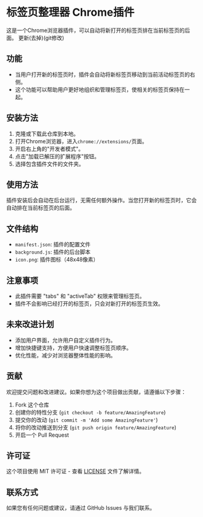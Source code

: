 # 标签页整理器 Chrome插件

这是一个Chrome浏览器插件，可以自动将新打开的标签页排在当前标签页的后面。
更新(去掉)(git修改)

## 功能

- 当用户打开新的标签页时，插件会自动将新标签页移动到当前活动标签页的右侧。
- 这个功能可以帮助用户更好地组织和管理标签页，使相关的标签页保持在一起。

## 安装方法

1. 克隆或下载此仓库到本地。
2. 打开Chrome浏览器，进入`chrome://extensions/`页面。
3. 开启右上角的"开发者模式"。
4. 点击"加载已解压的扩展程序"按钮。
5. 选择包含插件文件的文件夹。

## 使用方法

插件安装后会自动在后台运行，无需任何额外操作。当您打开新的标签页时，它会自动排在当前标签页的后面。

## 文件结构

- `manifest.json`: 插件的配置文件
- `background.js`: 插件的后台脚本
- `icon.png`: 插件图标（48x48像素）

## 注意事项

- 此插件需要 "tabs" 和 "activeTab" 权限来管理标签页。
- 插件不会影响已经打开的标签页，只会对新打开的标签页生效。

## 未来改进计划

- 添加用户界面，允许用户自定义插件行为。
- 增加快捷键支持，方便用户快速调整标签页顺序。
- 优化性能，减少对浏览器整体性能的影响。

## 贡献

欢迎提交问题和改进建议。如果你想为这个项目做出贡献，请遵循以下步骤：

1. Fork 这个仓库
2. 创建你的特性分支 (`git checkout -b feature/AmazingFeature`)
3. 提交你的改动 (`git commit -m 'Add some AmazingFeature'`)
4. 将你的改动推送到分支 (`git push origin feature/AmazingFeature`)
5. 开启一个 Pull Request

## 许可证

这个项目使用 MIT 许可证 - 查看 [LICENSE](LICENSE) 文件了解详情。

## 联系方式

如果您有任何问题或建议，请通过 GitHub Issues 与我们联系。
